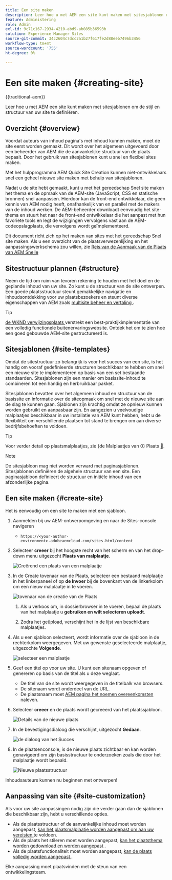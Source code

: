 ```yaml
---
title: Een site maken
description: Leer hoe u met AEM een site kunt maken met sitesjablonen om de stijl en structuur van uw site te definiëren.
feature: Administering
role: Admin
exl-id: 9c71c167-2934-4210-abd9-ab085b36593b
solution: Experience Manager Sites
source-git-commit: 34c2604c7dcc2a1b27f617fe2d88eeb7496b3456
workflow-type: tm+mt
source-wordcount: '755'
ht-degree: 0%

---
```


# Een site maken {#creating-site}

{{traditional-aem}}

Leer hoe u met AEM een site kunt maken met sitesjablonen om de stijl en structuur van uw site te definiëren.

## Overzicht {#overview}

Voordat auteurs van inhoud pagina&#39;s met inhoud kunnen maken, moet de site eerst worden gemaakt. Dit wordt over het algemeen uitgevoerd door een beheerder van AEM die de aanvankelijke structuur van de plaats bepaalt. Door het gebruik van sitesjablonen kunt u snel en flexibel sites maken.

Met het hulpprogramma AEM Quick Site Creation kunnen niet-ontwikkelaars snel een geheel nieuwe site maken met behulp van sitesjablonen.

Nadat u de site hebt gemaakt, kunt u met het gereedschap Snel site maken het thema en de opmaak van de AEM-site (JavaScript, CSS en statische bronnen) snel aanpassen. Hierdoor kan de front-end ontwikkelaar, die geen kennis van AEM nodig heeft, onafhankelijk van en parallel met de makers van de inhoud werken. De AEM-beheerder downloadt eenvoudig het site-thema en stuurt het naar de front-end ontwikkelaar die het aanpast met hun favoriete tools en legt de wijzigingen vervolgens vast aan de AEM-codeopslagplaats, die vervolgens wordt geïmplementeerd.

Dit document richt zich op het maken van sites met het gereedschap Snel site maken. Als u een overzicht van de plaatsverwezenlijking en het aanpassingswerkschema zou willen, zie [ Reis van de Aanmaak van de Plaats van AEM Snelle ](/help/journey-sites/quick-site/overview.md)

## Sitestructuur plannen {#structure}

Neem de tijd om ruim van tevoren rekening te houden met het doel en de geplande inhoud van uw site. Zo kunt u de structuur van de site ontwerpen. Een goede plaatsstructuur steunt gemakkelijke navigatie en inhoudsontdekking voor uw plaatsbezoekers en steunt diverse eigenschappen van AEM zoals [ multisite beheer en vertaling ](/help/sites-cloud/administering/msm-and-translation.md).

>[!TIP]
>
>[ de WKND verwijzingsplaats ](https://wknd.site) verstrekt een best-praktijkimplementatie van een volledig functionele buitenervaringswebsite. Ontdek het om te zien hoe een goed gebouwde AEM-site gestructureerd is.

## Sitesjablonen {#site-templates}

Omdat de sitestructuur zo belangrijk is voor het succes van een site, is het handig om vooraf gedefinieerde structuren beschikbaar te hebben om snel een nieuwe site te implementeren op basis van een set bestaande standaarden. Sitesjablonen zijn een manier om basissite-inhoud te combineren tot een handig en herbruikbaar pakket.

Sitesjablonen bevatten over het algemeen inhoud en structuur van de basissite en informatie over de siteopmaak om snel met de nieuwe site aan de slag te kunnen gaan. Sjablonen zijn krachtig omdat ze opnieuw kunnen worden gebruikt en aanpasbaar zijn. En aangezien u veelvoudige malplaatjes beschikbaar in uw installatie van AEM kunt hebben, hebt u de flexibiliteit om verschillende plaatsen tot stand te brengen om aan diverse bedrijfsbehoeften te voldoen.

>[!TIP]
>
>Voor verder detail op plaatsmalplaatjes, zie {de Malplaatjes van 0} Plaats [&#128279;](site-templates.md).

>[!NOTE]
>
>De sitesjabloon mag niet worden verward met paginasjablonen. Sitesjablonen definiëren de algehele structuur van een site. Een paginasjabloon definieert de structuur en initiële inhoud van een afzonderlijke pagina.

## Een site maken {#create-site}

Het is eenvoudig om een site te maken met een sjabloon.

1. Aanmelden bij uw AEM-ontwerpomgeving en naar de Sites-console navigeren

   * `https://<your-author-environment>.adobeaemcloud.com/sites.html/content`

1. Selecteer **creeer** bij het hoogste recht van het scherm en van het drop-down menu uitgezocht **Plaats van malplaatje**.

   ![ Creërend een plaats van een malplaatje ](../assets/create-site-from-template.png)

1. In de Create tovenaar van de Plaats, selecteer een bestaand malplaatje in het linkerpaneel of op **de Invoer** bij de bovenkant van de linkerkolom om een nieuw malplaatje in te voeren.

   ![ tovenaar van de creatie van de Plaats ](../assets/site-creation-wizard.png)

   1. Als u verkoos om, in dossierbrowser in te voeren, bepaal de plaats van het malplaatje u **gebruiken en wilt selecteren uploadt**.

   1. Zodra het geüpload, verschijnt het in de lijst van beschikbare malplaatjes.

1. Als u een sjabloon selecteert, wordt informatie over de sjabloon in de rechterkolom weergegeven. Met uw gewenste geselecteerde malplaatje, uitgezochte **Volgende**.

   ![ selecteer een malplaatje ](../assets/select-site-template.png)

1. Geef een titel op voor uw site. U kunt een sitenaam opgeven of genereren op basis van de titel als u deze weglaat.

   * De titel van de site wordt weergegeven in de titelbalk van browsers.
   * De sitenaam wordt onderdeel van de URL.
   * De plaatsnaam moet [ AEM pagina het noemen overeenkomsten ](/help/sites-cloud/authoring/sites-console/organizing-pages.md#page-name-restrictions-and-best-practices) naleven.

1. Selecteer **creeer** en de plaats wordt gecreeerd van het plaatssjabloon.

   ![ Details van de nieuwe plaats ](../assets/create-site-details.png)

1. In de bevestigingsdialoog die verschijnt, uitgezocht **Gedaan**.

   ![ de dialoog van het Succes ](../assets/success.png)

1. In de plaatsenconsole, is de nieuwe plaats zichtbaar en kan worden genavigeerd om zijn basisstructuur te onderzoeken zoals die door het malplaatje wordt bepaald.

   ![ Nieuwe plaatsstructuur ](../assets/new-site.png)

Inhoudsauteurs kunnen nu beginnen met ontwerpen!

## Aanpassing van site {#site-customization}

Als voor uw site aanpassingen nodig zijn die verder gaan dan de sjablonen die beschikbaar zijn, hebt u verschillende opties.

* Als de plaatsstructuur of de aanvankelijke inhoud moet worden aangepast, [ kan het plaatsmalplaatje worden aangepast om aan uw vereisten ](site-templates.md) te voldoen.
* Als de plaats het stileren moet worden aangepast, [ kan het plaatsthema worden gedownload en worden aangepast ](/help/journey-sites/quick-site/overview.md).
* Als de plaatsfunctionaliteit moet worden aangepast, [ kan de plaats volledig worden aangepast ](/help/implementing/developing/introduction/develop-wknd-tutorial.md).

Elke aanpassing moet plaatsvinden met de steun van een ontwikkelingsteam.
